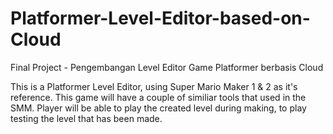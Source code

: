 # Platformer-Level-Editor-based-on-Cloud
Final Project - Pengembangan Level Editor Game Platformer berbasis Cloud

This is a Platformer Level Editor, using Super Mario Maker 1 & 2 as it's reference. This game will have a couple of similiar tools that used in the SMM. Player will be able to play the created level during making, to play testing the level that has been made.
